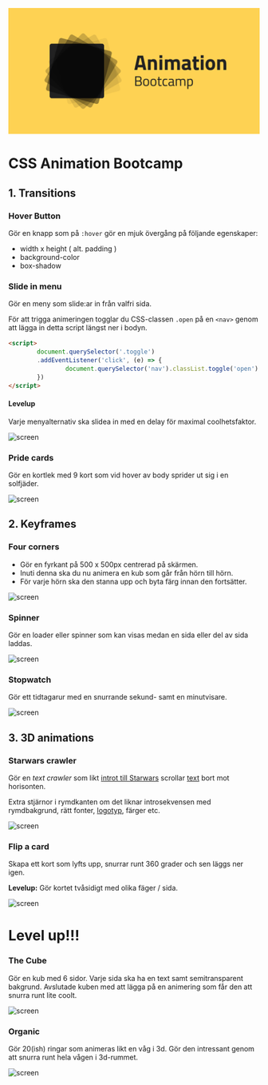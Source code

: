 ![Poster](poster.png)
# CSS Animation Bootcamp

## 1. Transitions

### Hover Button
Gör en knapp som på ```:hover``` gör en mjuk övergång på följande egenskaper: 

* width x height ( alt. padding )
* background-color
* box-shadow


### Slide in menu

Gör en meny som slide:ar in från valfri sida.

För att trigga animeringen togglar du CSS-classen ```.open``` på en ```<nav>``` genom att lägga in detta script längst ner i bodyn.

```html
<script>
        document.querySelector('.toggle')
        .addEventListener('click', (e) => {
                document.querySelector('nav').classList.toggle('open')
        })
</script>
```

#### Levelup
Varje menyalternativ ska slidea in med en delay för maximal coolhetsfaktor.

![screen](/examples/02_slidein_menu/screen.png)


### Pride cards

Gör en kortlek med 9 kort som vid hover av body sprider ut sig i en solfjäder.

![screen](/examples/03_cardspread/screen.png)



## 2. Keyframes

### Four corners

* Gör en fyrkant på 500 x 500px centrerad på skärmen. 
* Inuti denna ska du nu animera en kub som går från hörn till hörn. 
* För varje hörn ska den stanna upp och byta färg innan den fortsätter.

![screen](/examples/04_fourcorners/screen.png)


### Spinner

Gör en loader eller spinner som kan visas medan en sida eller del av sida laddas.

![screen](/examples/05_spinner/screen.png)


### Stopwatch

Gör ett tidtagarur med en snurrande sekund- samt en minutvisare. 

![screen](/examples/06_stopwatch/screen.png)

## 3. 3D animations

### Starwars crawler
Gör en *text crawler* som likt [introt till Starwars](https://www.youtube.com/watch?v=h5psCjg5-cI) scrollar [text](https://starwars.fandom.com/wiki/Opening_crawl) bort mot horisonten.

Extra stjärnor i rymdkanten om det liknar introsekvensen med rymdbakgrund, rätt fonter, [logotyp](https://upload.wikimedia.org/wikipedia/commons/9/9b/Star_Wars_Yellow_Logo.svg), färger etc.

![screen](/examples/07_sw_crawler/screen.png)

### Flip a card

Skapa ett kort som lyfts upp, snurrar runt 360 grader och sen läggs ner igen.

**Levelup:** Gör kortet tvåsidigt med olika fäger / sida.

![screen](/examples/08_flipcard/screen.png)

# Level up!!!

### The Cube

Gör en kub med 6 sidor. Varje sida ska ha en text samt semitransparent bakgrund. Avslutade kuben med att lägga på en animering som får den att snurra runt lite coolt.

![screen](/examples/09_cube/screen.png)

### Organic

Gör 20(ish) ringar som animeras likt en våg i 3d. Gör den intressant genom att snurra runt hela vågen i 3d-rummet.

![screen](/examples/10_organic/screen.png)
